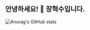## 안녕하세요! 👋 장혁수입니다.

![Anurag's GitHub stats](https://github-readme-stats.vercel.app/api?username=hyukson&show_icons=true&theme=radical)
